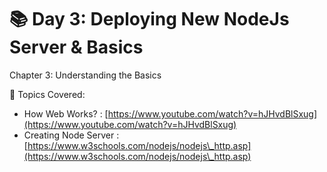 # 📚 Day 3: Deploying New NodeJs Server & Basics

Chapter 3: Understanding the Basics

📖 Topics Covered:&#x20;

* How Web Works? : [https://www.youtube.com/watch?v=hJHvdBlSxug](https://www.youtube.com/watch?v=hJHvdBlSxug)
* Creating Node Server : [https://www.w3schools.com/nodejs/nodejs\_http.asp](https://www.w3schools.com/nodejs/nodejs\_http.asp)
